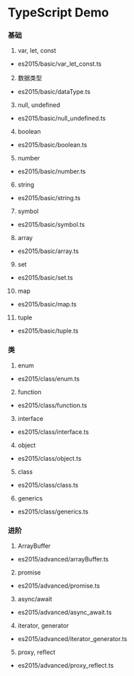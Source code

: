 ﻿# TypeScript Demo


### 基础
1. var, let, const
- es2015/basic/var_let_const.ts
2. 数据类型
- es2015/basic/dataType.ts
3. null, undefined
- es2015/basic/null_undefined.ts
4. boolean
- es2015/basic/boolean.ts
5. number
- es2015/basic/number.ts
6. string
- es2015/basic/string.ts
7. symbol
- es2015/basic/symbol.ts
8. array
- es2015/basic/array.ts
9. set
- es2015/basic/set.ts
10. map
- es2015/basic/map.ts
11. tuple
- es2015/basic/tuple.ts

### 类
1. enum
- es2015/class/enum.ts
2. function
- es2015/class/function.ts
3. interface
- es2015/class/interface.ts
4. object
- es2015/class/object.ts
5. class
- es2015/class/class.ts
6. generics
- es2015/class/generics.ts

### 进阶
1. ArrayBuffer
- es2015/advanced/arrayBuffer.ts
2. promise
- es2015/advanced/promise.ts
3. async/await
- es2015/advanced/async_await.ts
4. iterator, generator
- es2015/advanced/iterator_generator.ts
5. proxy, reflect
- es2015/advanced/proxy_reflect.ts